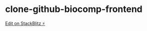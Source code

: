# clone-github-biocomp-frontend

[Edit on StackBlitz ⚡️](https://stackblitz.com/edit/clone-github-biocomp-frontend)